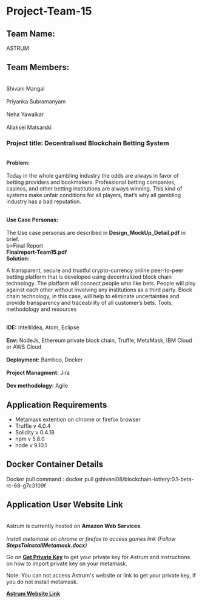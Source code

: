 # Project-Team-15

## Team Name:
ASTRUM

## Team Members: 
 <br> Shivani Mangal</br>
 <br> Priyanka Subramanyam </br> 
 <br> Neha Yawalkar</br>
 <br>Aliaksei Matsarski</br>
  
### Project title:  Decentralised Blockchain Betting System 

<br><b>Problem: </br></b>
<br>Today in the whole gambling industry the odds are always in favor of betting providers and bookmakers. Professional betting companies, casinos, and other betting institutions are always winning. This kind of systems make unfair conditions for all players, that’s why all gambling industry has a bad reputation. </br>


<br><b>Use Case Personas: </br></b>  
The Use case personas are described in **Design_MockUp_Detail.pdf** in brief.
<br>b>Final Report </br></b> 
**Finalreport-Team15.pdf**
<br><b>Solution: </br></b>
 
A transparent, secure and trustful crypto-currency online peer-to-peer betting platform that is developed using decentralized block chain technology. 
The platform will connect people who like bets. People will play against each other without involving any institutions as a third party. Block chain technology, in this case, will help to eliminate uncertainties and provide transparency and traceability of all customer’s bets. 
Tools, methodology and resources 

<br><b>IDE:</b> IntelliIdea, Atom, Eclipse</br>
<br><b>Env:</b> NodeJs, Ethereum private block chain, Truffle, MetaMask, IBM Cloud or AWS Cloud</br> 
<b><br>Deployment:</b> Bamboo, Docker</br>
<br><b>Project Managment:</b> Jira</br>
<br><b>Dev methodology:</b> Agile </br>

## Application Requirements
- Metamask extention on chrome or firefox browser
- Truffle v 4.0.4
- Solidity v 0.4.18
- npm v 5.8.0
- node v 9.10.1

## Docker Container Details
Docker pull command : docker pull gshivani08/blockchain-lottery:0.1-beta-rc-68-g7c3109f

## Application User Website Link
<br>Astrum is currently hosted on **Amazon Web Services**.</br>
<br>*Install metamask on chrome or firefox to access games link (Follow **StepsToInstallMetamask.docx**)*</br>




Go on  **[Get Private Key](http://34.218.215.190:3000/#/metamask)** to get your private key for Astrum and instructions on how to import private key on your metamask.

Note: You can not access Astrum's website or link to get your private key, if you do not install metamask.

**[Astrum Website Link](http://34.218.215.190:3000)**








